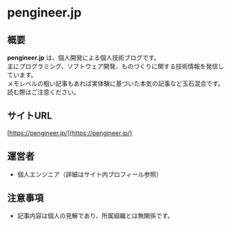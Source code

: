 # pengineer.jp

## 概要

**pengineer.jp** は、個人開発による個人技術ブログです。  
主にプログラミング、ソフトウェア開発、ものづくりに関する技術情報を発信しています。  
メモレベルの粗い記事もあれば実体験に基づいた本気の記事など玉石混合です。
読む際はご注意ください。

## サイトURL

[https://pengineer.jp/](https://pengineer.jp/)

## 運営者

- 個人エンジニア（詳細はサイト内プロフィール参照）

## 注意事項

- 記事内容は個人の見解であり、所属組織とは無関係です。